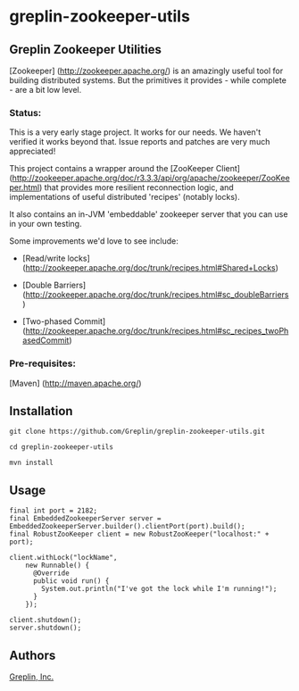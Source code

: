 greplin-zookeeper-utils
======================

Greplin Zookeeper Utilities
---------------------

[Zookeeper] (http://zookeeper.apache.org/) is an amazingly useful tool for building distributed systems. But the primitives it provides - while complete - are a bit low level. 

### Status:

This is a very early stage project.  It works for our needs.  We haven't verified it works beyond that.  Issue reports
and patches are very much appreciated!

This project contains a wrapper around the [ZooKeeper Client] (http://zookeeper.apache.org/doc/r3.3.3/api/org/apache/zookeeper/ZooKeeper.html) that provides more resilient reconnection logic, and implementations of useful distributed 'recipes' (notably locks).

It also contains an in-JVM 'embeddable' zookeeper server that you can use in your own testing.


Some improvements we'd love to see include:

* [Read/write locks] (http://zookeeper.apache.org/doc/trunk/recipes.html#Shared+Locks)

* [Double Barriers] (http://zookeeper.apache.org/doc/trunk/recipes.html#sc_doubleBarriers)

* [Two-phased Commit] (http://zookeeper.apache.org/doc/trunk/recipes.html#sc_recipes_twoPhasedCommit)

### Pre-requisites:

[Maven] (http://maven.apache.org/)

## Installation

    git clone https://github.com/Greplin/greplin-zookeeper-utils.git

    cd greplin-zookeeper-utils

    mvn install

## Usage

    final int port = 2182;
    final EmbeddedZookeeperServer server = EmbeddedZookeeperServer.builder().clientPort(port).build();
    final RobustZooKeeper client = new RobustZooKeeper("localhost:" + port);

    client.withLock("lockName",
        new Runnable() {
          @Override
          public void run() {
            System.out.println("I've got the lock while I'm running!");
          }
        });

    client.shutdown();
    server.shutdown();

## Authors
[Greplin, Inc.](http://www.greplin.com)